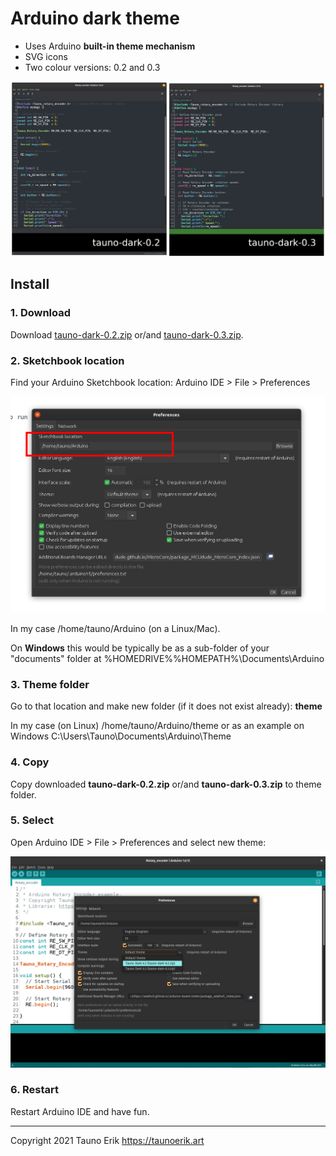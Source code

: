 # Arduino dark theme

* Uses Arduino **built-in theme mechanism**
* SVG icons
* Two colour versions: 0.2 and 0.3

![tauno-dark-0.2 vs tauno-dark-0.3](screenshots/02vs03.png)

## Install

### 1. Download

Download [tauno-dark-0.2.zip](https://github.com/taunoe/arduino-dark-theme/releases/download/v0.3/tauno-dark-0.2.zip) or/and [tauno-dark-0.3.zip](https://github.com/taunoe/arduino-dark-theme/releases/download/v0.3/tauno-dark-0.3.zip).

### 2. Sketchbook location

Find your Arduino Sketchbook location: Arduino IDE > File > Preferences

![Arduino Sketchbook location](screenshots/arduino_preference_red.png)

In my case /home/tauno/Arduino (on a Linux/Mac).

On **Windows** this would be typically be as a sub-folder of  your "documents" folder at %HOMEDRIVE%%HOMEPATH%\Documents\Arduino

### 3. Theme folder

Go to that location and make new folder (if it does not exist already): **theme**

In my case (on Linux) /home/tauno/Arduino/theme or as an example on Windows C:\Users\Tauno\Documents\Arduino\Theme

### 4. Copy

Copy downloaded **tauno-dark-0.2.zip** or/and **tauno-dark-0.3.zip** to theme folder.

### 5. Select

Open Arduino IDE > File > Preferences and select new theme:

![Arduino Sketchbook location](screenshots/theme-selection.png)

### 6. Restart

Restart Arduino IDE and have fun.
___

Copyright 2021 Tauno Erik https://taunoerik.art
